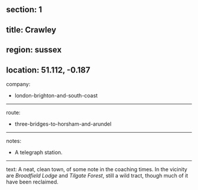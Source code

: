 section: 1
----
title: Crawley
----
region: sussex
----
location: 51.112, -0.187
----
company:
- london-brighton-and-south-coast
----
route:
- three-bridges-to-horsham-and-arundel
----
notes:
- A telegraph station.
----
text: A neat, clean town, of some note in the coaching times. In the vicinity are *Broadfield Lodge* and *Tilgate Forest*, still a wild tract, though much of it have been reclaimed.
